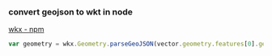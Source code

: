 ### convert geojson to wkt in node


[wkx - npm](https://www.npmjs.com/package/wkx "wkx - npm")




```js
var geometry = wkx.Geometry.parseGeoJSON(vector.geometry.features[0].geometry).toWkt();
```
